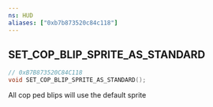 ```yaml
---
ns: HUD
aliases: ["0xb7b873520c84c118"]
---
```

## SET_COP_BLIP_SPRITE_AS_STANDARD

```c
// 0xB7B873520C84C118
void SET_COP_BLIP_SPRITE_AS_STANDARD();
```

All cop ped blips will use the default sprite


